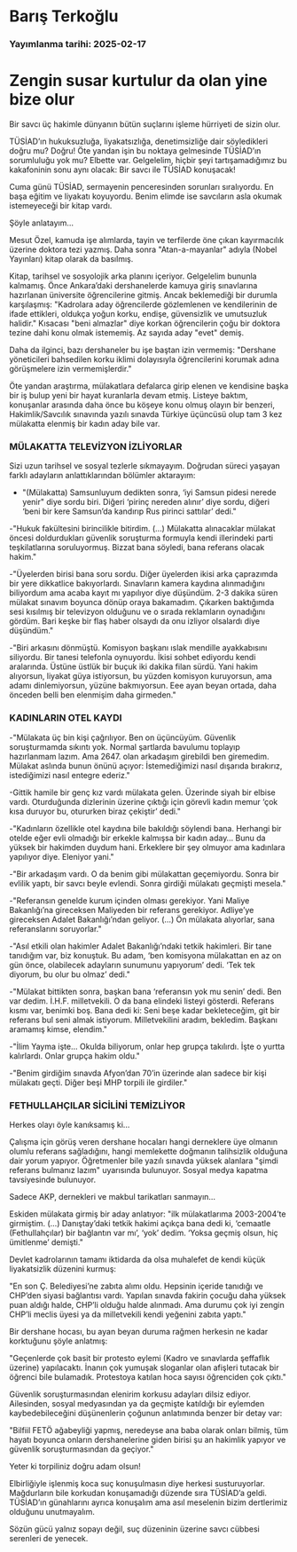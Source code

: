 # Barış Terkoğlu

### Yayımlanma tarihi: 2025-02-17

# Zengin susar kurtulur da olan yine bize olur

Bir savcı üç hakimle dünyanın bütün suçlarını işleme hürriyeti de sizin olur.

TÜSİAD’ın hukuksuzluğa, liyakatsızlığa, denetimsizliğe dair söyledikleri doğru mu? Doğru! Öte yandan işin bu noktaya gelmesinde TÜSİAD’ın sorumluluğu yok mu? Elbette var. Gelgelelim, hiçbir şeyi tartışamadığımız bu kakafoninin sonu aynı olacak: Bir savcı ile TÜSİAD konuşacak!

Cuma günü TÜSİAD, sermayenin penceresinden sorunları sıralıyordu. En başa eğitim ve liyakatı koyuyordu. Benim elimde ise savcıların asla okumak istemeyeceği bir kitap vardı.

Şöyle anlatayım…

Mesut Özel, kamuda işe alımlarda, tayin ve terfilerde öne çıkan kayırmacılık üzerine doktora tezi yazmış. Daha sonra "Atan-a-mayanlar" adıyla (Nobel Yayınları) kitap olarak da basılmış.

Kitap, tarihsel ve sosyolojik arka planını içeriyor. Gelgelelim bununla kalmamış. Önce Ankara’daki dershanelerde kamuya giriş sınavlarına hazırlanan üniversite öğrencilerine gitmiş. Ancak beklemediği bir durumla karşılaşmış: "Kadrolara aday öğrencilerde gözlemlenen ve kendilerinin de ifade ettikleri, oldukça yoğun korku, endişe, güvensizlik ve umutsuzluk halidir." Kısacası "beni almazlar" diye korkan öğrencilerin çoğu bir doktora tezine dahi konu olmak istememiş. Az sayıda aday "evet" demiş.

Daha da ilginci, bazı dershaneler bu işe baştan izin vermemiş: "Dershane yöneticileri bahsedilen korku iklimi dolayısıyla öğrencilerini korumak adına görüşmelere izin vermemişlerdir."

Öte yandan araştırma, mülakatlara defalarca girip elenen ve kendisine başka bir iş bulup yeni bir hayat kuranlarla devam etmiş. Listeye baktım, konuşanlar arasında daha önce bu köşeye konu olmuş olayın bir benzeri, Hakimlik/Savcılık sınavında yazılı sınavda Türkiye üçüncüsü olup tam 3 kez mülakatta elenmiş bir kadın aday bile var.


### MÜLAKATTA TELEVİZYON İZLİYORLAR

Sizi uzun tarihsel ve sosyal tezlerle sıkmayayım. Doğrudan süreci yaşayan farklı adayların anlattıklarından bölümler aktarayım:

- "(Mülakatta) Samsunluyum dedikten sonra, ‘iyi Samsun pidesi nerede yenir" diye sordu biri. Diğeri ‘pirinç nereden alınır’ diye sordu, diğeri ‘beni bir kere Samsun’da kandırıp Rus pirinci sattılar’ dedi."

-"Hukuk fakültesini birincilikle bitirdim. (…) Mülakatta alınacaklar mülakat öncesi doldurdukları güvenlik soruşturma formuyla kendi illerindeki parti teşkilatlarına soruluyormuş. Bizzat bana söyledi, bana referans olacak hakim."

-"Üyelerden birisi bana soru sordu. Diğer üyelerden ikisi arka çaprazımda bir yere dikkatlice bakıyorlardı. Sınavların kamera kaydına alınmadığını biliyordum ama acaba kayıt mı yapılıyor diye düşündüm. 2-3 dakika süren mülakat sınavım boyunca dönüp oraya bakamadım. Çıkarken baktığımda sesi kısılmış bir televizyon olduğunu ve o sırada reklamların oynadığını gördüm. Bari keşke bir flaş haber olsaydı da onu izliyor olsalardı diye düşündüm."

-"Biri arkasını dönmüştü. Komisyon başkanı ıslak mendille ayakkabısını siliyordu. Bir tanesi telefonla oynuyordu. İkisi sohbet ediyordu kendi aralarında. Üstüne üstlük bir buçuk iki dakika filan sürdü. Yani hakim alıyorsun, liyakat güya istiyorsun, bu yüzden komisyon kuruyorsun, ama adamı dinlemiyorsun, yüzüne bakmıyorsun. Eee ayan beyan ortada, daha önceden belli ben elenmişim daha girmeden."


### KADINLARIN OTEL KAYDI

-"Mülakata üç bin kişi çağrılıyor. Ben on üçüncüyüm. Güvenlik soruşturmamda sıkıntı yok. Normal şartlarda bavulumu toplayıp hazırlanmam lazım. Ama 2647. olan arkadaşım girebildi ben giremedim. Mülakat aslında bunun önünü açıyor: İstemediğimizi nasıl dışarıda bırakırız, istediğimizi nasıl entegre ederiz."

-Gittik hamile bir genç kız vardı mülakata gelen. Üzerinde siyah bir elbise vardı. Oturduğunda dizlerinin üzerine çıktığı için görevli kadın memur ‘çok kısa duruyor bu, otururken biraz çekiştir’ dedi."

-"Kadınların özellikle otel kaydına bile bakıldığı söylendi bana. Herhangi bir otelde eğer evli olmadığı bir erkekle kalmışsa bir kadın aday… Bunu da yüksek bir hakimden duydum hani. Erkeklere bir şey olmuyor ama kadınlara yapılıyor diye. Eleniyor yani."

-"Bir arkadaşım vardı. O da benim gibi mülakattan geçemiyordu. Sonra bir evlilik yaptı, bir savcı beyle evlendi. Sonra girdiği mülakatı geçmişti mesela."

-"Referansın genelde kurum içinden olması gerekiyor. Yani Maliye Bakanlığı’na gireceksen Maliyeden bir referans gerekiyor. Adliye’ye gireceksen Adalet Bakanlığı’ndan geliyor. (…) Ön mülakata alıyorlar, sana referanslarını soruyorlar."

-"Asıl etkili olan hakimler Adalet Bakanlığı’ndaki tetkik hakimleri. Bir tane tanıdığım var, biz konuştuk. Bu adam, ‘ben komisyona mülakattan en az on gün önce, olabilecek adayların sunumunu yapıyorum’ dedi. ‘Tek tek diyorum, bu olur bu olmaz’ dedi."

-"Mülakat bittikten sonra, başkan bana ‘referansın yok mu senin’ dedi. Ben var dedim. İ.H.F. milletvekili. O da bana elindeki listeyi gösterdi. Referans kısmı var, benimki boş. Bana dedi ki: Seni beşe kadar bekleteceğim, git bir referans bul seni almak istiyorum. Milletvekilini aradım, bekledim. Başkanı aramamış kimse, elendim."

-"İlim Yayma işte… Okulda biliyorum, onlar hep grupça takılırdı. İşte o yurtta kalırlardı. Onlar grupça hakim oldu."

-"Benim girdiğim sınavda Afyon’dan 70’in üzerinde alan sadece bir kişi mülakatı geçti. Diğer beşi MHP torpili ile girdiler."


### FETHULLAHÇILAR SİCİLİNİ TEMİZLİYOR

Herkes olayı öyle kanıksamış ki…

Çalışma için görüş veren dershane hocaları hangi derneklere üye olmanın olumlu referans sağladığını, hangi memlekette doğmanın talihsizlik olduğuna dair yorum yapıyor. Öğretmenler bile yazılı sınavda yüksek alanlara "şimdi referans bulmanız lazım" uyarısında bulunuyor. Sosyal medya kapatma tavsiyesinde bulunuyor.

Sadece AKP, dernekleri ve makbul tarikatları sanmayın…

Eskiden mülakata girmiş bir aday anlatıyor: "ilk mülakatlarıma 2003-2004’te girmiştim. (…) Danıştay’daki tetkik hakimi açıkça bana dedi ki, ‘cemaatle (Fethullahçılar) bir bağlantın var mı’, ‘yok’ dedim. ‘Yoksa geçmiş olsun, hiç ümitlenme’ demişti."

Devlet kadrolarının tamamı iktidarda da olsa muhalefet de kendi küçük liyakatsizlik düzenini kurmuş:

"En son Ç. Belediyesi’ne zabıta alımı oldu. Hepsinin içeride tanıdığı ve CHP’den siyasi bağlantısı vardı. Yapılan sınavda fakirin çocuğu daha yüksek puan aldığı halde, CHP’li olduğu halde alınmadı. Ama durumu çok iyi zengin CHP’li meclis üyesi ya da milletvekili kendi yeğenini zabıta yaptı."

Bir dershane hocası, bu ayan beyan duruma rağmen herkesin ne kadar korktuğunu şöyle anlatmış:

"Geçenlerde çok basit bir protesto eylemi (Kadro ve sınavlarda şeffaflık üzerine) yapılacaktı. İnanın çok yumuşak sloganlar olan afişleri tutacak bir öğrenci bile bulamadık. Protestoya katılan hoca sayısı öğrenciden çok çıktı."

Güvenlik soruşturmasından elenirim korkusu adayları dilsiz ediyor. Ailesinden, sosyal medyasından ya da geçmişte katıldığı bir eylemden kaybedebileceğini düşünenlerin çoğunun anlatımında benzer bir detay var:

"Bilfiil FETÖ ağabeyliği yapmış, neredeyse ana baba olarak onları bilmiş, tüm hayatı boyunca onların dershanelerine giden birisi şu an hakimlik yapıyor ve güvenlik soruşturmasından da geçiyor."

Yeter ki torpiliniz doğru adam olsun!

Elbirliğiyle işlenmiş koca suç konuşulmasın diye herkesi susturuyorlar. Mağdurların bile korkudan konuşamadığı düzende sıra TÜSİAD’a geldi. TÜSİAD’ın günahlarını ayrıca konuşalım ama asıl meselenin bizim dertlerimiz olduğunu unutmayalım.

Sözün gücü yalnız sopayı değil, suç düzeninin üzerine savcı cübbesi serenleri de yenecek.

